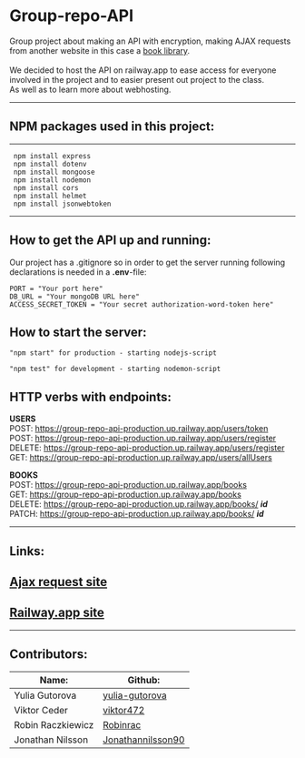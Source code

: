 # Group-repo-API
Group project about making an API with encryption, making AJAX requests from another website in this case a [book library](https://github.com/Jonathannilsson90/Group-repo-AJAX-site).
<br>
<br>
We decided to host the API on railway.app to ease access for everyone involved in the project and to easier present out project to the class. <br>
As well as to learn more about webhosting.

---


## NPM packages used in this project: 


---


```
 npm install express 
 npm install dotenv
 npm install mongoose
 npm install nodemon
 npm install cors
 npm install helmet
 npm install jsonwebtoken
 ```


---


## How to get the API up and running:
Our project has a .gitignore so in order to get the server running following declarations is needed in a **.env**-file:
```
PORT = "Your port here"
DB_URL = "Your mongoDB URL here"
ACCESS_SECRET_TOKEN = "Your secret authorization-word-token here"
```

## How to start the server:
```
"npm start" for production - starting nodejs-script

"npm test" for development - starting nodemon-script
```
## HTTP verbs with endpoints:

**USERS**<br>
POST:   https://group-repo-api-production.up.railway.app/users/token <br>
POST:   https://group-repo-api-production.up.railway.app/users/register<br>
DELETE: https://group-repo-api-production.up.railway.app/users/register<br>
GET:    https://group-repo-api-production.up.railway.app/users/allUsers<br>

**BOOKS** <br>
POST:   https://group-repo-api-production.up.railway.app/books <br>
GET:    https://group-repo-api-production.up.railway.app/books <br>
DELETE: https://group-repo-api-production.up.railway.app/books/ ***id*** <br>
PATCH:  https://group-repo-api-production.up.railway.app/books/ ***id*** <br>


---


## Links:
## [Ajax request site](https://github.com/Jonathannilsson90/Group-repo-AJAX-site)
## [Railway.app site](https://group-repo-api-production.up.railway.app)


---


## Contributors:


|Name: |Github:    |
|-----------------|-----------| 
|Yulia Gutorova   |[yulia-gutorova](https://github.com/yulia-gutorova)           |
|Viktor Ceder     |[viktor472](https://github.com/viktor472)                    |
|Robin Raczkiewicz|[Robinrac](https://github.com/Robinrac)                      |           
|Jonathan Nilsson |[Jonathannilsson90](https://github.com/Jonathannilsson90/)   |           